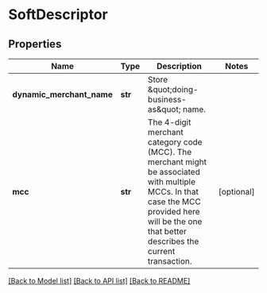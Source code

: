 # SoftDescriptor

## Properties
Name | Type | Description | Notes
------------ | ------------- | ------------- | -------------
**dynamic_merchant_name** | **str** | Store \&quot;doing-business-as\&quot; name. | 
**mcc** | **str** | The 4-digit merchant category code (MCC). The merchant might be associated with multiple MCCs. In that case the MCC provided here will be the one that better describes the current transaction. | [optional] 

[[Back to Model list]](../README.md#documentation-for-models) [[Back to API list]](../README.md#documentation-for-api-endpoints) [[Back to README]](../README.md)


